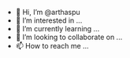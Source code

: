 - 👋 Hi, I’m @arthaspu
- 👀 I’m interested in ...
- 🌱 I’m currently learning ...
- 💞️ I’m looking to collaborate on ...
- 📫 How to reach me ...

<!---
arthaspu/arthaspu is a ✨ special ✨ repository because its `README.md` (this file) appears on your GitHub profile.
You can click the Preview link to take a look at your changes.
--->
